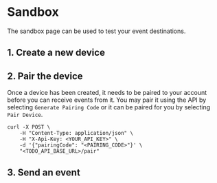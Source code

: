 # Sandbox

The sandbox page can be used to test your event destinations.

## 1. Create a new device

## 2. Pair the device

Once a device has been created, it needs to be paired to your account before you can receive events from it.
You may pair it using the API by selecting `Generate Pairing Code` or it can be paired for you by selecting `Pair Device`.

```Console
curl -X POST \
    -H "Content-Type: application/json" \
    -H "X-Api-Key: <YOUR_API_KEY>" \
    -d '{"pairingCode": "<PAIRING_CODE>"}' \
    "<TODO_API_BASE_URL>/pair"
```

## 3. Send an event